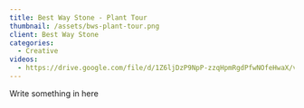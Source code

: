 ```yaml
---
title: Best Way Stone - Plant Tour
thumbnail: /assets/bws-plant-tour.png
client: Best Way Stone
categories:
  - Creative
videos:
  - https://drive.google.com/file/d/1Z6ljDzP9NpP-zzqHpmRgdPfwNOfeHwaX/view?usp=drive_link
---
```

Write something in here

